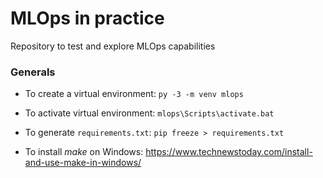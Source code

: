 # MLOps in practice

Repository to test and explore MLOps capabilities


### Generals

* To create a virtual environment:
    `py -3 -m venv mlops`

* To activate virtual environment:
    `mlops\Scripts\activate.bat`

* To generate `requirements.txt`:
    `pip freeze > requirements.txt`

* To install _make_ on Windows: https://www.technewstoday.com/install-and-use-make-in-windows/